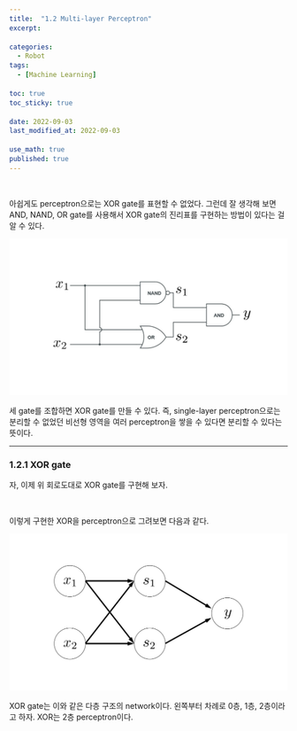 ```yaml
---
title:  "1.2 Multi-layer Perceptron"
excerpt: 

categories:
  - Robot
tags:
  - [Machine Learning]

toc: true
toc_sticky: true
 
date: 2022-09-03
last_modified_at: 2022-09-03

use_math: true
published: true
---
```


<br>

아쉽게도 perceptron으로는 XOR gate를 표현할 수 없었다. 그런데 잘 생각해 보면 AND, NAND, OR gate를 사용해서 XOR gate의 진리표를 구현하는 방법이 있다는 걸 알 수 있다.

<p align="center"><img src="/assets/image/machine_learning/dl/ch1/220903_5.svg" width="" height="" title="" alt=""><br/></p>

세 gate를 조합하면 XOR gate를 만들 수 있다. 즉, single-layer perceptron으로는 분리할 수 없었던 비선형 영역을 여러 perceptron을 쌓을 수 있다면 분리할 수 있다는 뜻이다.

***

### 1.2.1 XOR gate

자, 이제 위 회로도대로 XOR gate를 구현해 보자.

<script src="https://gist.github.com/younghwanJoo1608/a80e694ad8b672403a70baa1477bd962.js"></script>

<br>

이렇게 구현한 XOR을 perceptron으로 그려보면 다음과 같다.

<p align="center"><img src="/assets/image/machine_learning/dl/ch1/220903_6.svg" width="" height="" title="" alt=""><br/></p>

XOR gate는 이와 같은 다층 구조의 network이다. 왼쪽부터 차례로 0층, 1층, 2층이라고 하자. XOR는 2층 perceptron이다.



